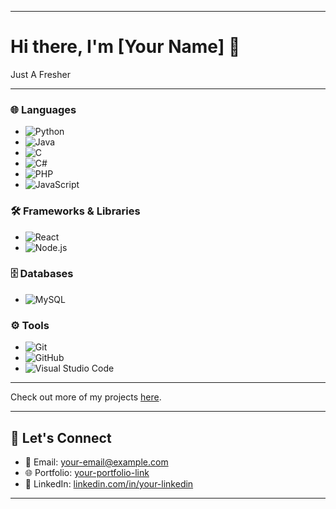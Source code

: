 
---

# Hi there, I'm [Your Name] 👋  


Just A Fresher

---


### 🌐 Languages  
- ![Python](https://img.shields.io/badge/-Python-3776AB?logo=python&logoColor=white&style=flat-square)  
- ![Java](https://img.shields.io/badge/-Java-007396?logo=java&logoColor=white&style=flat-square)  
- ![C](https://img.shields.io/badge/-C-A8B9CC?logo=c&logoColor=white&style=flat-square)  
- ![C#](https://img.shields.io/badge/-C%23-239120?logo=csharp&logoColor=white&style=flat-square)  
- ![PHP](https://img.shields.io/badge/-PHP-777BB4?logo=php&logoColor=white&style=flat-square)  
- ![JavaScript](https://img.shields.io/badge/-JavaScript-F7DF1E?logo=javascript&logoColor=black&style=flat-square)  

### 🛠️ Frameworks & Libraries  
- ![React](https://img.shields.io/badge/-React-61DAFB?logo=react&logoColor=black&style=flat-square)  
- ![Node.js](https://img.shields.io/badge/-Node.js-339933?logo=nodedotjs&logoColor=white&style=flat-square)  

### 🗄️ Databases  
- ![MySQL](https://img.shields.io/badge/-MySQL-4479A1?logo=mysql&logoColor=white&style=flat-square)  

### ⚙️ Tools  
- ![Git](https://img.shields.io/badge/-Git-F05032?logo=git&logoColor=white&style=flat-square)  
- ![GitHub](https://img.shields.io/badge/-GitHub-181717?logo=github&logoColor=white&style=flat-square)  
- ![Visual Studio Code](https://img.shields.io/badge/-VS%20Code-007ACC?logo=visualstudiocode&logoColor=white&style=flat-square)  

---



Check out more of my projects [here](https://github.com/NoviceProgrammer210/NoviceProgrammer210/).

---

## 💬 Let's Connect  
- 📧 Email: [your-email@example.com](mailto:your-email@example.com)  
- 🌐 Portfolio: [your-portfolio-link](https://your-portfolio-link.com)  
- 💼 LinkedIn: [linkedin.com/in/your-linkedin](https://linkedin.com/in/your-linkedin)

---
